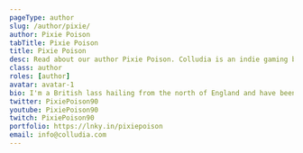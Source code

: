 ```yaml
---
pageType: author
slug: /author/pixie/
author: Pixie Poison
tabTitle: Pixie Poison
title: Pixie Poison
desc: Read about our author Pixie Poison. Colludia is an indie gaming blog focused on games with stories to tell and the developers behind them.
class: author
roles: [author]
avatar: avatar-1
bio: I'm a British lass hailing from the north of England and have been obsessed with gaming since around 5 years old. Barely a day goes by without at least a little time dedicated to it and being able to combine that love with a love for writing is a dream. I also have a YouTube and Twitch channel focusing mainly on retro and indie games. Outside of the gaming world, I'm a trained actor and singer with a penchant for colourful makeup, clothing and floral headwear. If it's colourful, I have to have it!
twitter: PixiePoison90
youtube: PixiePoison90
twitch: PixiePoison90
portfolio: https://lnky.in/pixiepoison
email: info@colludia.com
---
```

